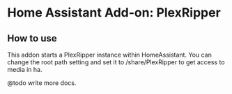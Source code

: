 # Home Assistant Add-on: PlexRipper

## How to use

This addon starts a PlexRipper instance within HomeAssistant.
You can change the root path setting and set it to /share/PlexRipper to get access to media in ha.

@todo write more docs.